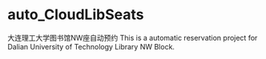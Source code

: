 # auto_CloudLibSeats
大连理工大学图书馆NW座自动预约
This is a automatic reservation project for Dalian University of Technology Library NW Block.

